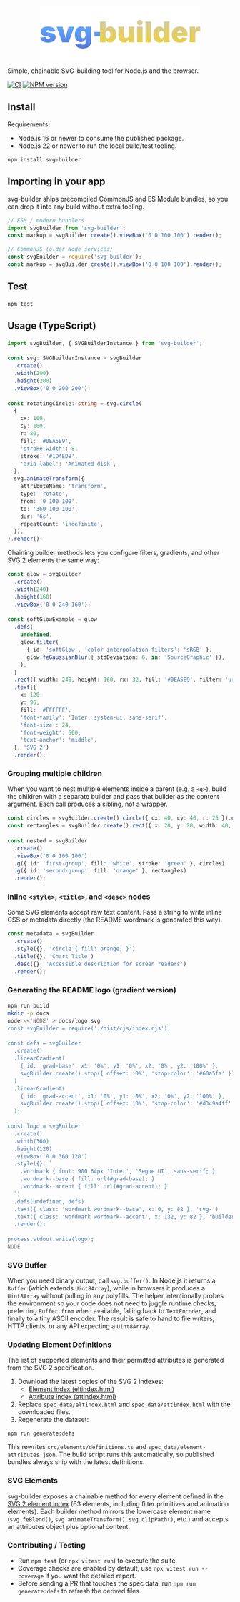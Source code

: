 <p align="center">
  <img src="docs/logo.svg" alt="svg-builder wordmark" width="360"/>
</p>

Simple, chainable SVG-building tool for Node.js and the browser.

[![CI](https://github.com/JoeChapman/svg-builder/actions/workflows/ci.yml/badge.svg)](https://github.com/JoeChapman/svg-builder/actions/workflows/ci.yml)
[![NPM version](https://badge.fury.io/js/svg-builder.svg)](https://badge.fury.io/js/svg-builder)

## Install

Requirements:

- Node.js 16 or newer to consume the published package.
- Node.js 22 or newer to run the local build/test tooling.

```
npm install svg-builder
```

## Importing in your app

svg-builder ships precompiled CommonJS and ES Module bundles, so you can drop it into any build without extra tooling.

```ts
// ESM / modern bundlers
import svgBuilder from 'svg-builder';
const markup = svgBuilder.create().viewBox('0 0 100 100').render();
```

```ts
// CommonJS (older Node services)
const svgBuilder = require('svg-builder');
const markup = svgBuilder.create().viewBox('0 0 100 100').render();
```

## Test

```
npm test
```

## Usage (TypeScript)

```ts
import svgBuilder, { SVGBuilderInstance } from 'svg-builder';

const svg: SVGBuilderInstance = svgBuilder
  .create()
  .width(200)
  .height(200)
  .viewBox('0 0 200 200');

const rotatingCircle: string = svg.circle(
  {
    cx: 100,
    cy: 100,
    r: 80,
    fill: '#0EA5E9',
    'stroke-width': 8,
    stroke: '#1D4ED8',
    'aria-label': 'Animated disk',
  },
  svg.animateTransform({
    attributeName: 'transform',
    type: 'rotate',
    from: '0 100 100',
    to: '360 100 100',
    dur: '6s',
    repeatCount: 'indefinite',
  }),
).render();
```

Chaining builder methods lets you configure filters, gradients, and other SVG 2 elements the same way:

```ts
const glow = svgBuilder
  .create()
  .width(240)
  .height(160)
  .viewBox('0 0 240 160');

const softGlowExample = glow
  .defs(
    undefined,
    glow.filter(
      { id: 'softGlow', 'color-interpolation-filters': 'sRGB' },
      glow.feGaussianBlur({ stdDeviation: 6, in: 'SourceGraphic' }),
    ),
  )
  .rect({ width: 240, height: 160, rx: 32, fill: '#0EA5E9', filter: 'url(#softGlow)' })
  .text({
    x: 120,
    y: 96,
    fill: '#FFFFFF',
    'font-family': 'Inter, system-ui, sans-serif',
    'font-size': 24,
    'font-weight': 600,
    'text-anchor': 'middle',
  }, 'SVG 2')
  .render();
```

### Grouping multiple children

When you want to nest multiple elements inside a parent (e.g. a `<g>`), build the children with a separate builder and pass that builder as the content argument. Each call produces a sibling, not a wrapper.

```ts
const circles = svgBuilder.create().circle({ cx: 40, cy: 40, r: 25 }).circle({ cx: 60, cy: 60, r: 25 });
const rectangles = svgBuilder.create().rect({ x: 20, y: 20, width: 40, height: 10 });

const nested = svgBuilder
  .create()
  .viewBox('0 0 100 100')
  .g({ id: 'first-group', fill: 'white', stroke: 'green' }, circles)
  .g({ id: 'second-group', fill: 'orange' }, rectangles)
  .render();
```

### Inline `<style>`, `<title>`, and `<desc>` nodes

Some SVG elements accept raw text content. Pass a string to write inline CSS or metadata directly (the README wordmark is generated this way).

```ts
const metadata = svgBuilder
  .create()
  .style({}, 'circle { fill: orange; }')
  .title({}, 'Chart Title')
  .desc({}, 'Accessible description for screen readers')
  .render();
```

### Generating the README logo (gradient version)

```bash
npm run build
mkdir -p docs
node <<'NODE' > docs/logo.svg
const svgBuilder = require('./dist/cjs/index.cjs');

const defs = svgBuilder
  .create()
  .linearGradient(
    { id: 'grad-base', x1: '0%', y1: '0%', x2: '0%', y2: '100%' },
    svgBuilder.create().stop({ offset: '0%', 'stop-color': '#60a5fa' }).stop({ offset: '100%', 'stop-color': '#5779d7ff' }),
  )
  .linearGradient(
    { id: 'grad-accent', x1: '0%', y1: '0%', x2: '0%', y2: '100%' },
    svgBuilder.create().stop({ offset: '0%', 'stop-color': '#d3c9a4ff' }).stop({ offset: '100%', 'stop-color': '#e8d14cff' }),
  );

const logo = svgBuilder
  .create()
  .width(360)
  .height(120)
  .viewBox('0 0 360 120')
  .style({}, `
    .wordmark { font: 900 64px 'Inter', 'Segoe UI', sans-serif; }
    .wordmark--base { fill: url(#grad-base); }
    .wordmark--accent { fill: url(#grad-accent); }
  `)
  .defs(undefined, defs)
  .text({ class: 'wordmark wordmark--base', x: 0, y: 82 }, 'svg-')
  .text({ class: 'wordmark wordmark--accent', x: 132, y: 82 }, 'builder')
  .render();

process.stdout.write(logo);
NODE
```

### SVG Buffer

When you need binary output, call `svg.buffer()`. In Node.js it returns a `Buffer` (which extends `Uint8Array`), while in browsers it produces a `Uint8Array` without pulling in any polyfills. The helper intentionally probes the environment so your code does not need to juggle runtime checks, preferring `Buffer.from` when available, falling back to `TextEncoder`, and finally to a tiny ASCII encoder. The result is safe to hand to file writers, HTTP clients, or any API expecting a `Uint8Array`.

### Updating Element Definitions

The list of supported elements and their permitted attributes is generated from the SVG 2 specification.

1. Download the latest copies of the SVG 2 indexes:
   - [Element index (eltindex.html)](https://www.w3.org/TR/SVG2/eltindex.html)
   - [Attribute index (attindex.html)](https://www.w3.org/TR/SVG2/attindex.html)
2. Replace `spec_data/eltindex.html` and `spec_data/attindex.html` with the downloaded files.
3. Regenerate the dataset:

```
npm run generate:defs
```

This rewrites `src/elements/definitions.ts` and `spec_data/element-attributes.json`. The build script runs this automatically, so published bundles always ship with the latest definitions.

### SVG Elements

svg-builder exposes a chainable method for every element defined in the [SVG 2 element index](https://w3c.github.io/svgwg/svg2-draft/eltindex.html) (63 elements, including filter primitives and animation elements). Each builder method mirrors the lowercase element name (`svg.feBlend()`, `svg.animateTransform()`, `svg.clipPath()`, etc.) and accepts an attributes object plus optional content.

### Contributing / Testing

- Run `npm test` (or `npx vitest run`) to execute the suite.
- Coverage checks are enabled by default; use `npx vitest run --coverage` if you want the detailed report.
- Before sending a PR that touches the spec data, run `npm run generate:defs` to refresh the derived files.
